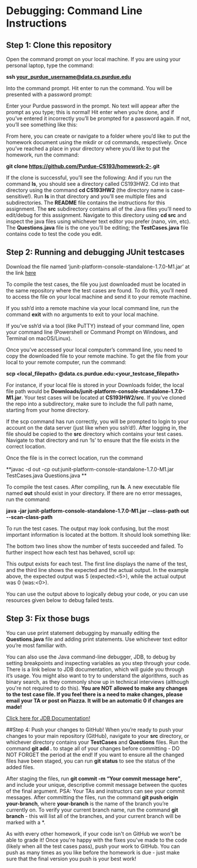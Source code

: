 # Debugging: Command Line Instructions

## Step 1: Clone this repository
Open the command prompt on your local machine. If you are using your personal laptop, type the command:

**ssh your_purdue_username@data.cs.purdue.edu**

Into the command prompt. Hit enter to run the command. You will be presented with a password prompt:

Enter your Purdue password in the prompt. No text will appear after the prompt as you type; this is normal! Hit enter when you’re done, and if you’ve entered it incorrectly you’ll be prompted for a password again. If not, you’ll see something like this:

From here, you can create or navigate to a folder where you’d like to put the homework document using the mkdir or cd commands, respectively. Once you’ve reached a place in your directory where you’d like to put the homework, run the command:

**git clone https://github.com/Purdue-CS193/homework-2-<your-purdue-username>.git**

If the clone is successful, you’ll see the following:
And if you run the command **ls**, you should see a directory called CS193HW2. Cd into that directory using the command **cd CS193HW2** (the directory name is case-sensitive!). Run **ls** in that directory and you’ll see multiple files and subdirectories. The **README** file contains the instructions for this assignment. The **src** subdirectory contains all of the Java files you’ll need to edit/debug for this assignment. Navigate to this directory using **cd src** and inspect the java files using whichever text editor you prefer (nano, vim, etc). The **Questions.java** file is the one you’ll be editing; the **TestCases.java** file contains code to test the code you edit.

## Step 2: Running and debugging JUnit testcases
Download the file named ‘junit-platform-console-standalone-1.7.0-M1.jar’ at the link [here](https://repo1.maven.org/maven2/org/junit/platform/junit-platform-console-standalone/1.7.0-M1/junit-platform-console-standalone-1.7.0-M1.jar)

To compile the test cases, the file you just downloaded must be located in the same repository where the test cases are found. To do this, you’ll need to access the file on your local machine and send it to your remote machine.

If you ssh’d into a remote machine via your local command line, run the command **exit** with no arguments to exit to your local machine. 

If you’ve ssh’d via a tool (like PuTTY) instead of your command line, open your command line (Powershell or Command Prompt on Windows, and Terminal on macOS/Linux).

Once you’ve accessed your local computer’s command line, you need to copy the downloaded file to your remote machine. To get the file from your local to your remote computer, run the command:

**scp <local_filepath> <your-purdue-username>@data.cs.purdue.edu:<your_testcase_filepath>**

For instance, if your local file is stored in your Downloads folder, the local file path would be **Downloads/junit-platform-console-standalone-1.7.0-M1.jar**. Your test cases will be located at **CS193HW2/src**. If you’ve cloned the repo into a subdirectory, make sure to include the full path name, starting from your home directory. 

If the scp command has run correctly, you will be prompted to login to your account on the data server (just like when you ssh’d!). After logging in, the file should be copied to the **src** directory which contains your test cases. Navigate to that directory and run ‘ls’ to ensure that the file exists in the correct location.

Once the file is in the correct location, run the command

**javac -d out -cp out:junit-platform-console-standalone-1.7.0-M1.jar TestCases.java Questions.java **

To compile the test cases. After compiling, run **ls**. A new executable file named **out** should exist in your directory. If there are no error messages, run the command:

**java -jar junit-platform-console-standalone-1.7.0-M1.jar --class-path out --scan-class-path**

To run the test cases. The output may look confusing, but the most important information is located at the bottom. It should look something like:

The bottom two lines show the number of tests succeeded and failed. To further inspect how each test has behaved, scroll up:

This output exists for each test. The first line displays the name of the test, and the third line shows the expected and the actual output. In the example above, the expected output was 5 (expected:<5>), while the actual output was 0 (was:<0>).

You can use the output above to logically debug your code, or you can use resources given below to debug failed tests.

## Step 3: Fix those bugs
You can use print statement debugging by manually editing the **Questions.java** file and adding print statements. Use whichever text editor you’re most familiar with.

You can also use the Java command-line debugger, JDB, to debug by setting breakpoints and inspecting variables as you step through your code. There is a link below to JDB documentation, which will guide you through it’s usage.
You might also want to try to understand the algorithms, such as binary search, as they commonly show up in technical interviews (although you're not required to do this). **You are NOT allowed to make any changes to the test case file. If you feel there is a need to make changes, please email your TA or post on Piazza. It will be an automatic 0 if changes are made!**

[Click here for JDB Documentation!](https://www.tutorialspoint.com/jdb/jdb_syntax.htm)

##Step 4: Push your changes to GitHub!
When you’re ready to push your changes to your main repository (GitHub), navigate to your **src** directory, or whichever directory contains your **TestCases** and **Questions** files. Run the command **git add .** to stage all of your changes before committing - DO NOT FORGET the period at the end! If you want to ensure all the changed files have been staged, you can run **git status** to see the status of the added files. 

After staging the files, run **git commit -m “Your commit message here”**, and include your unique, descriptive commit message between the quotes of the final argument. PSA: Your TAs and instructors can see your commit messages.
After committing the files, run the command **git push origin your-branch**, where **your-branch** is the name of the branch you’re currently on. To verify your current branch name, run the command **git branch** - this will list all of the branches, and your current branch will be marked with a *.

As with every other homework, if your code isn't on GitHub we won't be able to grade it! Once you're happy with the fixes you've made to the code (likely when all the test cases pass), push your work to GitHub. You can push as many times as you like before the homework is due - just make sure that the final version you push is your best work!


